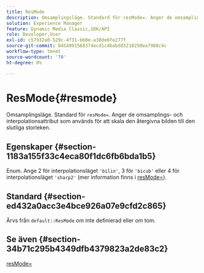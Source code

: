 ```yaml
---
title: ResMode
description: Omsamplingsläge. Standard för resMode=. Anger de omsamplings- och interpolationsattribut som används för att skala den återgivna bilden till den slutliga storleken.
solution: Experience Manager
feature: Dynamic Media Classic,SDK/API
role: Developer,User
exl-id: c57932a0-529c-4f31-b60e-a38de6fe277f
source-git-commit: 8454991568374ecd1c4babdd3210250ea7988c4c
workflow-type: tm+mt
source-wordcount: '70'
ht-degree: 0%

---
```


# ResMode{#resmode}

Omsamplingsläge. Standard för `resMode=`. Anger de omsamplings- och interpolationsattribut som används för att skala den återgivna bilden till den slutliga storleken.

## Egenskaper {#section-1183a155f33c4eca80f1dc6fb6bda1b5}

Enum. Ange 2 för interpolationsläget `'bilin'`, 3 för `'bicub'` eller 4 för interpolationsläget `'sharp2'` (mer information finns i [resMode=](/help/aem-is-ir-api/ir-api/http-protocol/image-rendering-api-ref/c-ir-http-protocol-ref/c-ir-http-protocol-command-reference/r-ir-http-resmode.md)).

## Standard {#section-ed432a0acc3e4bce926a07e9cfd2c865}

Ärvs från `default::ResMode` om inte definierad eller om tom.

## Se även {#section-34b71c295b4349dfb4379823a2de83c2}

[resMode=](../../../../../ir-api/http-protocol/image-rendering-api-ref/c-ir-http-protocol-ref/c-ir-http-protocol-command-reference/r-ir-http-resmode.md#reference-851a5b636f8948cfb11456c9b7dab0d3)
